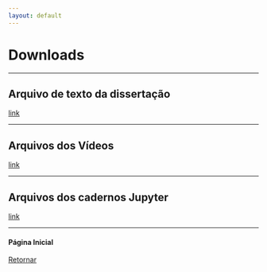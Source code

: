 ```yaml
---
layout: default
---
```

# Downloads
---

## Arquivo de texto da dissertação
[link](../pdf/Dissertação_completa.pdf)

---
## Arquivos dos Vídeos
[link](https://drive.google.com/drive/folders/1fWs6BaldJWwa51_CsUL2oRJ9WAiPYSY-?usp=drive_link)

---
## Arquivos dos cadernos Jupyter
[link](https://drive.google.com/drive/folders/1OJTb_87kgHVlDrHzJjLNsJfaxQiMnAuU?usp=drive_link)

---

#### Página Inicial
[Retornar](../index) 
